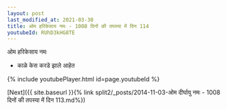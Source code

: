```yaml
---
layout: post
last_modified_at: 2021-03-30
title: ओम हरिकेसाय नमः - 1008 दिनों की तपस्या में दिन 114
youtubeId: RUhD3kHG8TE
---
```

 
 
 ओम हरिकेसाय नमः  
 
 -  काळे केस करडे झाले आहेत 
 
  
 
  
 
 
 
 
 
 


{% include youtubePlayer.html id=page.youtubeId %}
 
[Next]({{ site.baseurl }}{% link  split2/_posts/2014-11-03-ओम दीर्घायु नमः - 1008 दिनों की तपस्या में दिन 113.md%})
 
